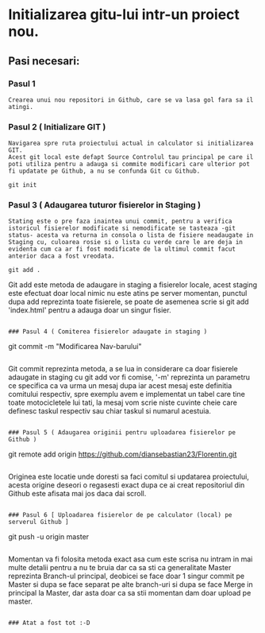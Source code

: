 # Initializarea gitu-lui intr-un proiect nou.

## Pasi necesari:

### Pasul 1
```
Crearea unui nou repositori in Github, care se va lasa gol fara sa il atingi.
```

### Pasul 2 ( Initializare GIT )
```
Navigarea spre ruta proiectului actual in calculator si initializarea GIT.
Acest git local este defapt Source Controlul tau principal pe care il poti utiliza pentru a adauga si commite modificari care ulterior pot fi updatate pe Github, a nu se confunda Git cu Github.
```
```
git init
```

### Pasul 3 ( Adaugarea tuturor fisierelor in Staging )
```
Stating este o pre faza inaintea unui commit, pentru a verifica istoricul fisierelor modificate si nemodificate se tasteaza -git status- acesta va returna in consola o lista de fisiere neadaugate in Staging cu, culoarea rosie si o lista cu verde care le are deja in evidenta cum ca ar fi fost modificate de la ultimul commit facut anterior daca a fost vreodata.
```
```
git add .
``````
Git add este metoda de adaugare in staging a fisierelor locale, acest staging este efectuat doar local nimic nu este atins pe server momentan, punctul dupa add reprezinta toate fisierele, se poate de asemenea scrie si git add 'index.html' pentru a adauga doar un singur fisier.
```

### Pasul 4 ( Comiterea fisierelor adaugate in staging )
```
git commit -m "Modificarea Nav-barului"
```
```
Git commit reprezinta metoda, a se lua in considerare ca doar fisierele adaugate in staging cu git add vor fi comise, '-m' reprezinta un parametru ce specifica ca va urma un mesaj dupa iar acest mesaj este definitia comitului respectiv, spre exemplu avem e implementat un tabel care tine toate motocicletele lui tati, la mesaj vom scrie niste cuvinte cheie care definesc taskul respectiv sau chiar taskul si numarul acestuia.
```

### Pasul 5 ( Adaugarea originii pentru uploadarea fisierelor pe Github )
```
git remote add origin https://github.com/diansebastian23/Florentin.git
```
```
Originea este locatie unde doresti sa faci comitul si updatarea proiectului, acesta origine deseori o regasesti exact dupa ce ai creat repositoriul din Github este afisata mai jos daca dai scroll.
```

### Pasul 6 [ Uploadarea fisierelor de pe calculator (local) pe serverul Github ]
```
git push -u origin master
```
```
Momentan va fi folosita metoda exact asa cum este scrisa nu intram in mai multe detalii pentru a nu te bruia dar ca sa sti ca generalitate Master reprezinta Branch-ul principal, deobicei se face doar 1 singur commit pe Master si dupa se face separat pe alte branch-uri si dupa se face Merge in principal la Master, dar asta doar ca sa stii momentan dam doar upload pe master.
```

### Atat a fost tot :-D 